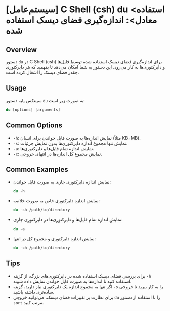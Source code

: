 # [سیستم‌عامل] C Shell (csh) du <استفاده معادل>: اندازه‌گیری فضای دیسک استفاده شده

## Overview
دستور `du` در C Shell (csh) برای اندازه‌گیری فضای دیسک استفاده شده توسط فایل‌ها و دایرکتوری‌ها به کار می‌رود. این دستور به شما امکان می‌دهد تا بفهمید که هر دایرکتوری چقدر فضای دیسک را اشغال کرده است.

## Usage
سینتکس پایه دستور `du` به صورت زیر است:

```csh
du [options] [arguments]
```

## Common Options
- `-h`: نمایش اندازه‌ها به صورت قابل خواندن برای انسان (مثلاً KB، MB).
- `-s`: نمایش تنها مجموع اندازه دایرکتوری‌ها بدون نمایش جزئیات.
- `-a`: نمایش اندازه تمام فایل‌ها و دایرکتوری‌ها.
- `-c`: نمایش مجموع کل اندازه‌ها در انتهای خروجی.

## Common Examples
- نمایش اندازه دایرکتوری جاری به صورت قابل خواندن:
    ```csh
    du -h
    ```

- نمایش اندازه دایرکتوری خاص به صورت خلاصه:
    ```csh
    du -sh /path/to/directory
    ```

- نمایش اندازه تمام فایل‌ها و دایرکتوری‌ها در دایرکتوری جاری:
    ```csh
    du -a
    ```

- نمایش اندازه دایرکتوری و مجموع کل در انتها:
    ```csh
    du -ch /path/to/directory
    ```

## Tips
- برای بررسی فضای دیسک استفاده شده در دایرکتوری‌های بزرگ، از گزینه `-h` استفاده کنید تا اندازه‌ها به صورت قابل خواندن نمایش داده شوند.
- اگر تنها به مجموع اندازه یک دایرکتوری نیاز دارید، گزینه `-s` را به کار ببرید تا خروجی ساده‌تری داشته باشید.
- برای نظارت بر تغییرات فضای دیسک، می‌توانید خروجی `du` را با استفاده از دستور `sort` مرتب کنید.